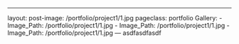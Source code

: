 

---

layout: post-image: /portfolio/project1/1.jpg pageclass: portfolio Gallery: - Image_Path: /portfolio/project1/1.jpg - Image_Path: /portfolio/project1/1.jpg - Image_Path: /portfolio/project1/1.jpg — asdfasdfasdf